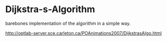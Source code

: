 Dijkstra-s-Algorithm
====================
barebones implementation of the algorithm in a simple way.

http://optlab-server.sce.carleton.ca/POAnimations2007/DijkstrasAlgo.html
